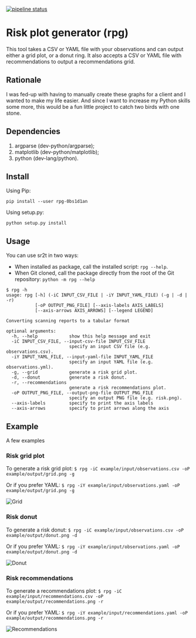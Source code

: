 [![pipeline status](https://gitlab.com/0bs1d1an/rpg/badges/master/pipeline.svg)](https://gitlab.com/0bs1d1an/rpg/commits/master)

# Risk plot generator (rpg)

This tool takes a CSV or YAML file with your observations and can output either a grid plot, or a donut ring.
It also accepts a CSV or YAML file with recommendations to output a recommendations grid.

## Rationale

I was fed-up with having to manually create these graphs for a client and I wanted to make my life easier.
And since I want to increase my Python skills some more, this would be a fun little project to catch two birds with one stone.

## Dependencies

1. argparse (dev-python/argparse);
2. matplotlib (dev-python/matplotlib);
3. python (dev-lang/python).

## Install

Using Pip:

`pip install --user rpg-0bs1d1an`

Using setup.py:

`python setup.py install`

## Usage

You can use sr2t in two ways:

* When installed as package, call the installed script: `rpg --help`.
* When Git cloned, call the package directly from the root of the Git
repository: `python -m rpg --help`

```
$ rpg -h
usage: rpg [-h] (-iC INPUT_CSV_FILE | -iY INPUT_YAML_FILE) (-g | -d | -r)
           [-oP OUTPUT_PNG_FILE] [--axis-labels AXIS_LABELS]
           [--axis-arrows AXIS_ARROWS] [--legend LEGEND]

Converting scanning reports to a tabular format

optional arguments:
  -h, --help            show this help message and exit
  -iC INPUT_CSV_FILE, --input-csv-file INPUT_CSV_FILE
                        specify an input CSV file (e.g. observations.csv).
  -iY INPUT_YAML_FILE, --input-yaml-file INPUT_YAML_FILE
                        specify an input YAML file (e.g. observations.yml).
  -g, --grid            generate a risk grid plot.
  -d, --donut           generate a risk donut.
  -r, --recommendations
                        generate a risk recommendations plot.
  -oP OUTPUT_PNG_FILE, --output-png-file OUTPUT_PNG_FILE
                        specify an output PNG file (e.g. risk.png).
  --axis-labels         specify to print the axis labels
  --axis-arrows         specify to print arrows along the axis
```

## Example

A few examples

### Risk grid plot

To generate a risk grid plot: `$ rpg -iC example/input/observations.csv -oP example/output/grid.png -g`

Or if you prefer YAML: `$ rpg -iY example/input/observations.yaml -oP example/output/grid.png -g`

![Grid](example/output/grid.png)

### Risk donut

To generate a risk donut: `$ rpg -iC example/input/observations.csv -oP example/output/donut.png -d`

Or if you prefer YAML: `$ rpg -iY example/input/observations.yaml -oP example/output/donut.png -d`

![Donut](example/output/donut.png)

### Risk recommendations

To generate a recommendations plot: `$ rpg -iC example/input/recommendations.csv -oP example/output/recommendations.png -r`

Or if you prefer YAML: `$ rpg -iY example/input/recommendations.yaml -oP example/output/recommendations.png -r`

![Recommendations](example/output/recommendations.png)
